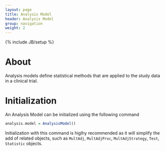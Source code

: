 ```yaml
---
layout: page
title: Analysis Model
header: Analysis Model
group: navigation
weight: 2
---
```

{% include JB/setup %}

# About
Analysis models define statistical methods that are applied to the study data in a clinical trial.

# Initialization

An Analysis Model can be initialized using the following command

```R
analysis.model = AnalysisModel()
```

Initialization with this command is higlhy recommended as it will simplify the add of related objects, such as 
`MultAdj`, `MultAdjProc`, `MultAdjStrategy`, `Test`, `Statistic` objects.